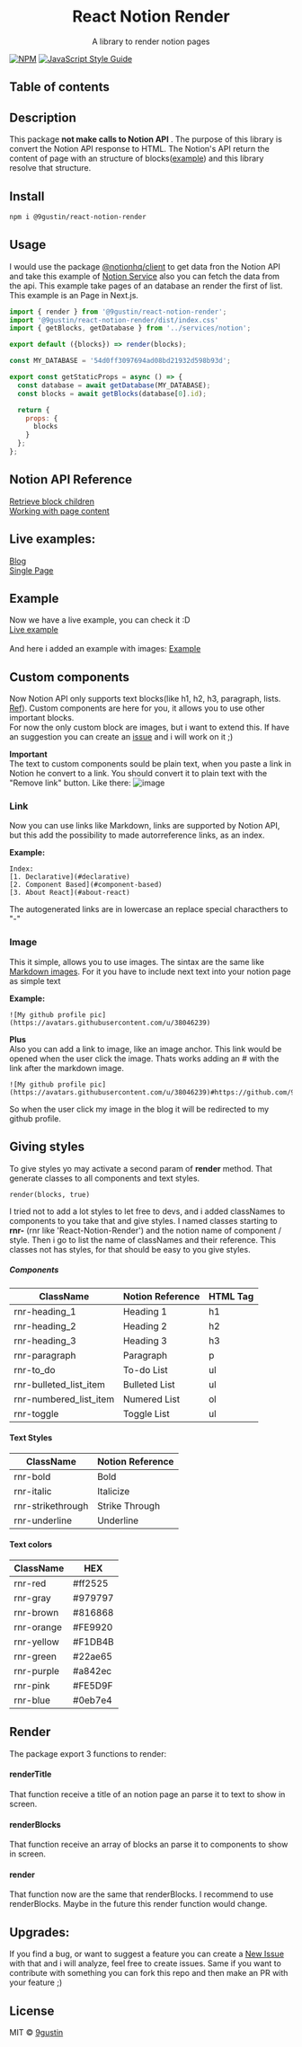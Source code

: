 <div align="center">
<h1>React Notion Render</h1>

<p>A library to render notion pages </p>
</div>

[![NPM](https://img.shields.io/npm/v/@9gustin/react-notion-render.svg)](https://www.npmjs.com/package/@9gustin/react-notion-render) [![JavaScript Style Guide](https://img.shields.io/badge/code_style-standard-brightgreen.svg)](https://standardjs.com)

## Table of contents

## Description
This package **not make calls to Notion API** . The purpose of this library is convert the Notion API response to HTML. The Notion's API return the content of page with an structure of blocks([example](https://github.com/9gustin/react-notion-render/blob/main/example-next/data/blocks.json)) and this library resolve that structure. <br />

## Install

```bash
npm i @9gustin/react-notion-render
```

## Usage
I would use the package [@notionhq/client](https://www.npmjs.com/package/@notionhq/client) to get data fron the Notion API and take this example of [Notion Service](https://github.com/samuelkraft/notion-blog-nextjs/blob/master/lib/notion.js) also you can fetch the data from the api. This example take pages of an database an render the first of list. This example is an Page in Next.js.

```jsx
import { render } from '@9gustin/react-notion-render';
import '@9gustin/react-notion-render/dist/index.css'
import { getBlocks, getDatabase } from '../services/notion';

export default ({blocks}) => render(blocks);

const MY_DATABASE = '54d0ff3097694ad08bd21932d598b93d';

export const getStaticProps = async () => {
  const database = await getDatabase(MY_DATABASE);
  const blocks = await getBlocks(database[0].id);

  return {
    props: {
      blocks
    }
  };
};
```

## Notion API Reference
[Retrieve block children](https://developers.notion.com/reference/get-block-children) <br />
[Working with page content](https://developers.notion.com/docs/working-with-page-content)

## Live examples: 
[Blog](https://github.com/9gustin/notion-blog-nextjs/tree/9blog) <br />
[Single Page](https://github.com/sasigume/notion-to-next-single-page)

## Example 
Now we have a live example, you can check it :D  <br />
[Live example](https://react-notion-render.vercel.app/blog)
<br /><br />
And here i added an example with images: [Example](https://react-notion-render.vercel.app/405bee8d-66f0-4777-bc75-da3f962006c1)

## Custom components
Now Notion API only supports text blocks(like h1, h2, h3, paragraph, lists. [Ref](https://developers.notion.com/reference/block)). Custom components are here for you, it allows you to use other important blocks. <br />
For now the only custom block are images, but i want to extend this. If have an suggestion you can create an [issue](https://github.com/9gustin/react-notion-render/issues/new) and i will work on it ;)

**Important** <br />
The text to custom components sould be plain text, when you paste a link in Notion he convert to a link. You should convert it to plain text with the "Remove link" button. Like there:
![image](https://user-images.githubusercontent.com/38046239/122657679-46bd8300-d13c-11eb-9736-8c67e81a9ba7.png)


### Link
Now you can use links like Markdown, links are supported by Notion API, but this add the possibility to made autorreference links, as an index.

**Example:** <br />
```
Index:
[1. Declarative](#declarative)
[2. Component Based](#component-based)
[3. About React](#about-react)
```
The autogenerated links are in lowercase an replace special characthers to "-"

### Image 
This it simple, allows you to use images. The sintax are the same like [Markdown images](https://www.digitalocean.com/community/tutorials/markdown-markdown-images). For it you have to include next text into your notion page as simple text <br />

**Example:** <br />
```
![My github profile pic](https://avatars.githubusercontent.com/u/38046239)
```

**Plus** <br />
Also you can add a link to image, like an image anchor. This link would be opened when the user click the image. Thats works adding an # with the link after the markdown image.
```
![My github profile pic](https://avatars.githubusercontent.com/u/38046239)#https://github.com/9gustin
```
So when the user click my image in the blog it will be redirected to my github profile. <br />

## Giving styles
To give styles yo may activate a second param of **render** method. That generate classes to all components and text styles.
```tsx
render(blocks, true)
```
I tried not to add a lot styles to let free to devs, and i added classNames to components to you take that and give styles. I named classes starting to **rnr-** (rnr like 'React-Notion-Render') and the notion name of component / style. Then i go to list the name of classNames and their reference. This classes not has styles, for that should be easy to you give styles.

##### Components

| ClassName          | Notion Reference    | HTML Tag                                         |
| ------------------ | ------------------- | ------------------------------------------------ |
| rnr-heading_1 | Heading 1 | h1 |
| rnr-heading_2 | Heading 2 | h2 |
| rnr-heading_3 | Heading 3 | h3 |
| rnr-paragraph | Paragraph | p |
| rnr-to_do | To-do List | ul |
| rnr-bulleted_list_item | Bulleted List | ul |
| rnr-numbered_list_item | Numered List | ol |
| rnr-toggle | Toggle List | ul |

#### Text Styles
| ClassName          | Notion Reference    |
| ------------------ | ------------------- | 
| rnr-bold | Bold |
| rnr-italic | Italicize |
| rnr-strikethrough | Strike Through |
| rnr-underline | Underline |

#### Text colors
| ClassName          | HEX |
| ------------------ | --- | 
| rnr-red | #ff2525 |
| rnr-gray | #979797 |
| rnr-brown | #816868 |
| rnr-orange | #FE9920 |
| rnr-yellow | #F1DB4B |
| rnr-green | #22ae65 |
| rnr-purple | #a842ec |
| rnr-pink | #FE5D9F |
| rnr-blue | #0eb7e4 |


## Render

The package export 3 functions to render:

#### renderTitle
That function receive a title of an notion page an parse it to text to show in screen.

#### renderBlocks
That function receive an array of blocks an parse it to components to show in screen.

#### render
That function now are the same that renderBlocks. I recommend to use renderBlocks. Maybe in the future this render function would change.


## Upgrades:
If you find a bug, or want to suggest a feature you can create a [New Issue](https://github.com/9gustin/react-notion-render/issues/new) with that and i will analyze, feel free to create issues. Same if you want to contribute with something you can fork this repo and then make an PR with your feature ;)

## License

MIT © [9gustin](https://github.com/9gustin)
